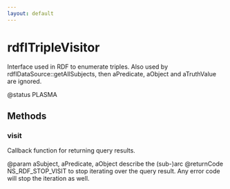 ```yaml
---
layout: default
---
```


# rdfITripleVisitor #

Interface used in RDF to enumerate triples.
Also used by rdfIDataSource::getAllSubjects, then aPredicate,
aObject and aTruthValue are ignored.

@status PLASMA


## Methods ##

### visit ###

Callback function for returning query results.

@param aSubject, aPredicate, aObject describe the (sub-)arc
@returnCode NS_RDF_STOP_VISIT to stop iterating over the query result.
            Any error code will stop the iteration as well.

